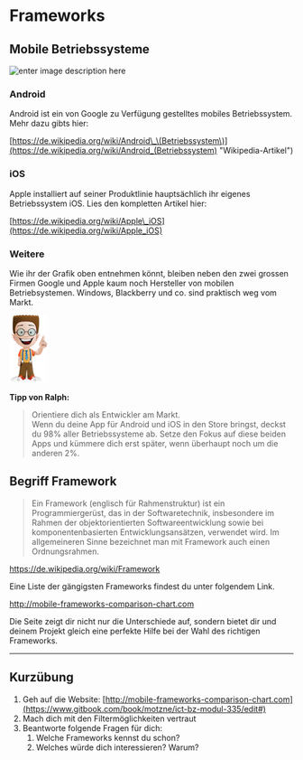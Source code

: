 # Frameworks

## Mobile Betriebssysteme

![enter image description here](https://infographic.statista.com/normal/chartoftheday_4431_smartphone_operating_system_market_share_n.jpg)

### Android

Android ist ein von Google zu Verfügung gestelltes mobiles Betriebssystem. Mehr dazu gibts hier:

[https://de.wikipedia.org/wiki/Android\_\(Betriebssystem\)](https://de.wikipedia.org/wiki/Android_(Betriebssystem) "Wikipedia-Artikel"\)

### iOS

Apple installiert auf seiner Produktlinie hauptsächlich ihr eigenes Betriebssystem iOS. Lies den kompletten Artikel hier:

[https://de.wikipedia.org/wiki/Apple\_iOS](https://de.wikipedia.org/wiki/Apple_iOS)

### Weitere

Wie ihr der Grafik oben entnehmen könnt, bleiben neben den zwei grossen Firmen Google und Apple kaum noch Hersteller von mobilen Betriebsystemen. Windows, Blackberry und co. sind praktisch weg vom Markt.

![](/_allgemein/ralph_tipp.png)

**Tipp von Ralph:**

> Orientiere dich als Entwickler am Markt.  
> Wenn du deine App für Android und iOS in den Store bringst, deckst du 98% aller Betriebssysteme ab. Setze den Fokus auf diese beiden Apps und kümmere dich erst später, wenn überhaupt noch um die anderen 2%.

## Begriff Framework

> Ein Framework \(englisch für Rahmenstruktur\) ist ein Programmiergerüst, das in der Softwaretechnik, insbesondere im Rahmen der objektorientierten Softwareentwicklung sowie bei komponentenbasierten Entwicklungsansätzen, verwendet wird. Im allgemeineren Sinne bezeichnet man mit Framework auch einen Ordnungsrahmen.

[https://de.wikipedia.org/wiki/Framework ](https://de.wikipedia.org/wiki/Framework)

Eine Liste der gängigsten Frameworks findest du unter folgendem Link.

[http://mobile-frameworks-comparison-chart.com ](http://mobile-frameworks-comparison-chart.com/)

Die Seite zeigt dir nicht nur die Unterschiede auf, sondern bietet dir und deinem Projekt gleich eine perfekte Hilfe bei der Wahl des richtigen Frameworks.

---

## Kurzübung

1. Geh auf die Website: [http://mobile-frameworks-comparison-chart.com](https://www.gitbook.com/book/motzne/ict-bz-modul-335/edit#)
2. Mach dich mit den Filtermöglichkeiten vertraut
3. Beantworte folgende Fragen für dich:
   1. Welche Frameworks kennst du schon?
   2. Welches würde dich interessieren? Warum?




